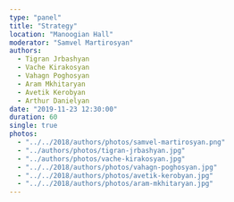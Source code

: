 ```yaml
---
type: "panel"
title: "Strategy"
location: "Manoogian Hall"
moderator: "Samvel Martirosyan"
authors:
  - Tigran Jrbashyan
  - Vache Kirakosyan
  - Vahagn Poghosyan
  - Aram Mkhitaryan
  - Avetik Kerobyan
  - Arthur Danielyan
date: "2019-11-23 12:30:00"
duration: 60
single: true
photos:
  - "../../2018/authors/photos/samvel-martirosyan.png"
  - "../authors/photos/tigran-jrbashyan.jpg"
  - "../authors/photos/vache-kirakosyan.jpg"
  - "../../2018/authors/photos/vahagn-poghosyan.jpg"
  - "../../2018/authors/photos/avetik-kerobyan.jpg"
  - "../../2018/authors/photos/aram-mkhitaryan.jpg"
---
```

